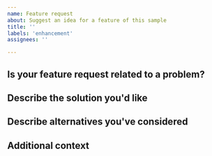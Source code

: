 ```yaml
---
name: Feature request
about: Suggest an idea for a feature of this sample
title: ''
labels: 'enhancement'
assignees: ''

---
```


<!--
  This is a template. Feel free to delete any sections that are not relevant.
 -->

## Is your feature request related to a problem?

<!-- A clear and concise description of what the problem is. For example: _I'm always frustrated when [...]_ -->

## Describe the solution you'd like

<!-- A clear and concise description of what you want to happen. -->

## Describe alternatives you've considered

<!-- A clear and concise description of any alternative solutions or features you've considered. -->

## Additional context

<!-- Add any other context or screenshots about the feature request here. -->
